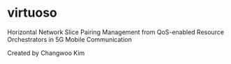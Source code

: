 # virtuoso
Horizontal Network Slice Pairing Management from QoS-enabled Resource Orchestrators in 5G Mobile Communication

Created by Changwoo Kim

